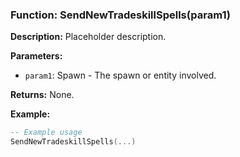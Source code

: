 ### Function: SendNewTradeskillSpells(param1)

**Description:**
Placeholder description.

**Parameters:**
- `param1`: Spawn - The spawn or entity involved.

**Returns:** None.

**Example:**

```lua
-- Example usage
SendNewTradeskillSpells(...)
```
